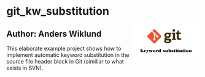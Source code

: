 # git_kw_substitution
<img width="35%" align="right" src="git-keyword-substitution.png" alt=""/>

## Author: Anders Wiklund

This elaborate  example project shows how to implement automatic keyword substitution in the source file header block in Git (similiar to what exists in SVN).

